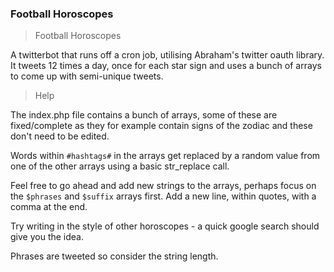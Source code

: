 ### Football Horoscopes

> Football Horoscopes

A twitterbot that runs off a cron job, utilising Abraham's twitter oauth library. It tweets 12 times a day, once for each star sign and uses a bunch of arrays to come up with semi-unique tweets.

> Help

The index.php file contains a bunch of arrays, some of these are fixed/complete as they for example contain signs of the zodiac and these don't need to be edited.

Words within `#hashtags#` in the arrays get replaced by a random value from one of the other arrays using a basic str_replace call.

Feel free to go ahead and add new strings to the arrays, perhaps focus on the `$phrases` and `$suffix` arrays first.
Add a new line, within quotes, with a comma at the end.

Try writing in the style of other horoscopes - a quick google search should give you the idea.

Phrases are tweeted so consider the string length.
